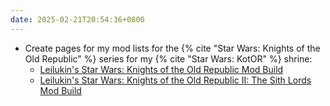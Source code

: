 ```yaml
---
date: 2025-02-21T20:54:36+0800
---
```


* Create pages for my mod lists for the {% cite "Star Wars: Knights of the Old Republic" %} series for my {% cite "Star Wars: KotOR" %} shrine:
    * [Leilukin's Star Wars: Knights of the Old Republic Mod Build](/shrines/starwarskotor/resources/kotor1-mod-list)
    * [Leilukin's Star Wars: Knights of the Old Republic II: The Sith Lords Mod Build](/shrines/starwarskotor/resources/kotor2-mod-list)